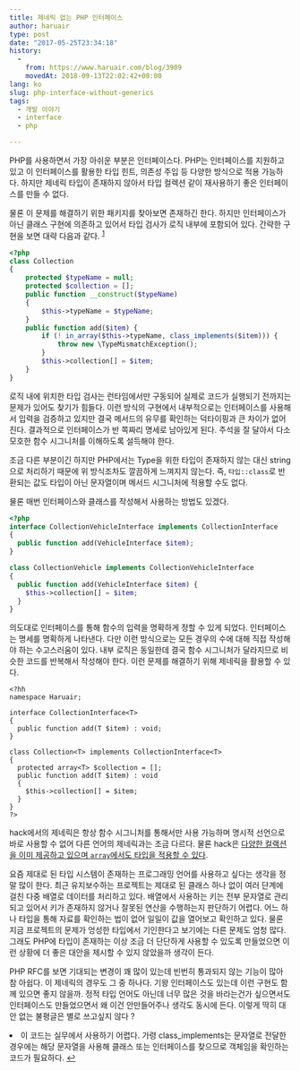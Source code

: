 ```yaml
---
title: 제네릭 없는 PHP 인터페이스
author: haruair
type: post
date: "2017-05-25T23:34:18"
history:
  - 
    from: https://www.haruair.com/blog/3909
    movedAt: 2018-09-13T22:02:42+00:00
lang: ko
slug: php-interface-without-generics
tags:
  - 개발 이야기
  - interface
  - php

---
```

PHP를 사용하면서 가장 아쉬운 부분은 인터페이스다. PHP는 인터페이스를 지원하고 있고 이 인터페이스를 활용한 타입 힌트, 의존성 주입 등 다양한 방식으로 적용 가능하다. 하지만 제네릭 타입이 존재하지 않아서 타입 컬렉션 같이 재사용하기 좋은 인터페이스를 만들 수 없다.

물론 이 문제를 해결하기 위한 패키지를 찾아보면 존재하긴 한다. 하지만 인터페이스가 아닌 클래스 구현에 의존하고 있어서 타입 검사가 로직 내부에 포함되어 있다. 간략한 구현을 보면 대략 다음과 같다. <sup id="fnref-3909-1"><a href="#fn-3909-1" class="jetpack-footnote">1</a></sup>

```php
<?php
class Collection
{
    protected $typeName = null;
    protected $collection = [];
    public function __construct($typeName)
    {
        $this->typeName = $typeName;
    }
    public function add($item) {
        if (! in_array($this->typeName, class_implements($item))) {
            throw new \TypeMismatchException();
        }
        $this->collection[] = $item;
    }
}
```

로직 내에 위치한 타입 검사는 런타임에서만 구동되어 실제로 코드가 실행되기 전까지는 문제가 있어도 찾기가 힘들다. 이런 방식의 구현에서 내부적으로는 인터페이스를 사용해서 입력을 검증하고 있지만 결국 메서드의 유무를 확인하는 덕타이핑과 큰 차이가 없어진다. 결과적으로 인터페이스가 반 쪽짜리 명세로 남아있게 된다. 주석을 잘 달아서 다소 모호한 함수 시그니처를 이해하도록 설득해야 한다.

조금 다른 부분이긴 하지만 PHP에서는 Type을 위한 타입이 존재하지 않는 대신 string으로 처리하기 때문에 위 방식조차도 깔끔하게 느껴지지 않는다. 즉, `타입::class`로 반환되는 값도 타입이 아닌 문자열이며 메서드 시그니처에 적용할 수도 없다.

물론 매번 인터페이스와 클래스를 작성해서 사용하는 방법도 있겠다.

```php
<?php
interface CollectionVehicleInterface implements CollectionInterface
{
  public function add(VehicleInterface $item);
}

class CollectionVehicle implements CollectionVehicleInterface
{
  public function add(VehicleInterface $item) {
    $this->collection[] = $item;
  }
}
```

의도대로 인터페이스를 통해 함수의 입력을 명확하게 정할 수 있게 되었다. 인터페이스는 명세를 명확하게 나타낸다. 다만 이런 방식으로는 모든 경우의 수에 대해 직접 작성해야 하는 수고스러움이 있다. 내부 로직은 동일한데 결국 함수 시그니처가 달라지므로 비슷한 코드를 반복해서 작성해야 한다. 이런 문제를 해결하기 위해 제네릭을 활용할 수 있다.

```hack
<?hh
namespace Haruair;

interface CollectionInterface<T>
{
  public function add(T $item) : void;
}

class Collection<T> implements CollectionInterface<T>
{
  protected array<T> $collection = [];
  public function add(T $item) : void
  {
    $this->collection[] = $item;
  }
}
?>
```

hack에서의 제네릭은 항상 함수 시그니처를 통해서만 사용 가능하며 명시적 선언으로 바로 사용할 수 없어 다른 언어의 제네릭과는 조금 다르다. 물론 hack은 [다양한 컬랙션을 이미 제공하고 있으며 `array`에서도 타입을 적용할 수 있다][1].

요즘 제대로 된 타입 시스템이 존재하는 프로그래밍 언어를 사용하고 싶다는 생각을 정말 많이 한다. 최근 유지보수하는 프로젝트는 제대로 된 클래스 하나 없이 여러 단계에 걸친 다중 배열로 데이터를 처리하고 있다. 배열에서 사용하는 키는 전부 문자열로 관리되고 있어서 키가 존재하지 않거나 잘못된 연산을 수행하는지 판단하기 어렵다. 어느 하나 타입을 통해 자료를 확인하는 법이 없어 일일이 값을 열어보고 확인하고 있다. 물론 지금 프로젝트의 문제가 엉성한 타입에서 기인한다고 보기에는 다른 문제도 엄청 많다. 그래도 PHP에 타입이 존재하는 이상 조금 더 단단하게 사용할 수 있도록 만들었으면 이런 상황에 더 좋은 대안을 제시할 수 있지 않았을까 생각이 든다.

PHP RFC를 보면 기대되는 변경이 꽤 많이 있는데 빈번히 통과되지 않는 기능이 많아 참 아쉽다. 이 제네릭의 경우도 그 중 하나다. 기왕 인터페이스도 있는데 이런 구현도 함께 있으면 좋지 않을까. 정적 타입 언어도 아닌데 너무 많은 것을 바라는건가 싶으면서도 인터페이스도 만들었으면서 왜 이건 안만들어주나 생각도 동시에 든다. 이렇게 딱히 대안 없는 불평글은 별로 쓰고싶지 않다 ?

<li id="fn-3909-1">
  이 코드는 실무에서 사용하기 어렵다. 가령 class_implements는 문자열로 전달한 경우에는 해당 문자열을 사용해 클래스 또는 인터페이스를 찾으므로 객체임을 확인하는 코드가 필요하다.&#160;<a href="#fnref-3909-1">&#8617;</a> </fn></footnotes>

 [1]: https://docs.hhvm.com/hack/collections/introduction